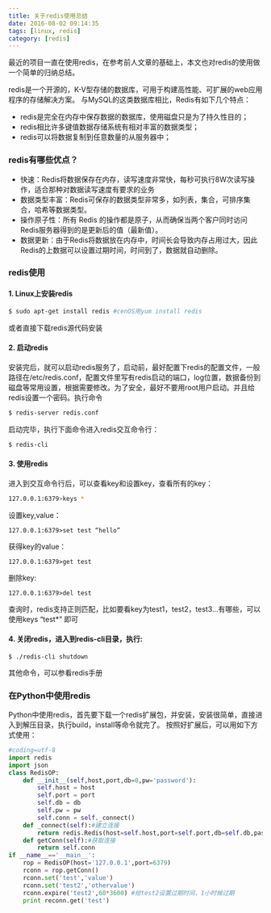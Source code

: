 ```yaml
---
title: 关于redis使用总结
date: 2016-08-02 09:14:35
tags: [linux, redis]
category: [redis]
---
```


最近的项目一直在使用redis，在参考前人文章的基础上，本文也对redis的使用做一个简单的归纳总结。
<!--more-->

redis是一个开源的，K-V型存储的数据库，可用于构建高性能、可扩展的web应用程序的存储解决方案。
与MySQL的这类数据库相比，Redis有如下几个特点：

* redis是完全在内存中保存数据的数据库，使用磁盘只是为了持久性目的；
* redis相比许多键值数据存储系统有相对丰富的数据类型；
* redis可以将数据复制到任意数量的从服务器中；

### redis有哪些优点？

* 快速：Redis将数据保存在内存，读写速度非常快，每秒可执行8W次读写操作，适合那种对数据读写速度有要求的业务
* 数据类型丰富：Redis可保存的数据类型非常多，如列表，集合，可排序集合，哈希等数据类型。
* 操作原子性：所有 Redis 的操作都是原子，从而确保当两个客户同时访问 Redis服务器得到的是更新后的值（最新值）。
* 数据更新：由于Redis将数据放在内存中，时间长会导致内存占用过大，因此Redis的上数据可以设置过期时间，时间到了，数据就自动删除。

### redis使用

#### 1. Linux上安装redis
```bash
$ sudo apt-get install redis #cenOS用yum install redis
```
或者直接下载redis源代码安装

#### 2. 启动redis

安装完后，就可以启动redis服务了，启动前，最好配置下redis的配置文件，一般路径在/etc/redis.conf，配置文件里写有redis启动的端口，log位置，数据备份到磁盘等常用设置，根据需要修改。为了安全，最好不要用root用户启动。并且给redis设置一个密码。执行命令
```bash
$ redis-server redis.conf
```
启动完毕，执行下面命令进入redis交互命令行：
```bash
$ redis-cli
```
#### 3. 使用redis

进入到交互命令行后，可以查看key和设置key，查看所有的key：
```bash
127.0.0.1:6379>keys *
```

设置key,value：
```
127.0.0.1:6379>set test “hello”
```
获得key的value：
```
127.0.0.1:6379>get test
```
删除key:
```
127.0.0.1:6379>del test
```

查询时，redis支持正则匹配，比如要看key为test1，test2，test3…有哪些，可以使用keys “test*” 即可

#### 4. 关闭redis，进入到redis-cli目录，执行:
```
$ ./redis-cli shutdown
```
其他命令，可以参看redis手册

### 在Python中使用redis

Python中使用redis，首先要下载一个redis扩展包，并安装，安装很简单，直接进入到解压目录，执行build，install等命令就完了。
按照好扩展后，可以用如下方式使用：
```python
#coding=utf-8
import redis
import json
class RedisOP:
    def __init__(self,host,port,db=0,pw='password'):
        self.host = host
        self.port = port
        self.db = db
        self.pw = pw
        self.conn = self._connect()
    def _connect(self):#建立连接
        return redis.Redis(host=self.host,port=self.port,db=self.db,password=self.pw)
    def getConn(self):#获取连接
        return self.conn
if __name__=='__main__':
    rop = RedisOP(host='127.0.0.1',port=6379)
    rconn = rop.getConn()
    rconn.set('test','value')
    rconn.set('test2','othervalue') 
    rconn.expire('test2',60*3600) #给test2设置过期时间，1小时候过期
    print reconn.get('test')
```
